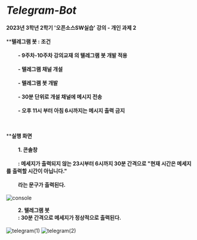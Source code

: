 # ***Telegram-Bot***
**2023년 3학년 2학기 '오픈소스SW실습' 강의 - 개인 과제 2**    
<br>
****텔레그램 봇 : 조건**  <br>  
&nbsp;&nbsp;&nbsp;&nbsp;&nbsp;&nbsp;&nbsp;&nbsp;**- 9주차-10주차 강의교재 의 텔레그램 봇 개발 적용**  <br>  
&nbsp;&nbsp;&nbsp;&nbsp;&nbsp;&nbsp;&nbsp;&nbsp;**- 텔레그램 채널 개설**  <br>    
&nbsp;&nbsp;&nbsp;&nbsp;&nbsp;&nbsp;&nbsp;&nbsp;**- 텔레그램 봇 개발**  <br>    
&nbsp;&nbsp;&nbsp;&nbsp;&nbsp;&nbsp;&nbsp;&nbsp;**- 30분 단위로 개설 채널에 메시지 전송**  <br>  
&nbsp;&nbsp;&nbsp;&nbsp;&nbsp;&nbsp;&nbsp;&nbsp;**- 오후 11시 부터 아침 6시까지는 메시지 출력 금지**  
<br><br>    

****실행 화면**  <br>    
&nbsp;&nbsp;&nbsp;&nbsp;&nbsp;&nbsp;&nbsp;&nbsp;**1. 콘솔창**  <br>  
&nbsp;&nbsp;&nbsp;&nbsp;&nbsp;&nbsp;&nbsp;&nbsp;**: 메세지가 출력되지 않는 23시부터 6시까지 30분 간격으로 "현재 시간은 메세지를 출력할 시간이 아닙니다."**  <br>  
&nbsp;&nbsp;&nbsp;&nbsp;&nbsp;&nbsp;&nbsp;&nbsp;**라는 문구가 출력된다.**  <br>  
![console](https://github.com/ahyeon-B/Telegram-Bot/assets/110444794/6c1f9482-e8e4-4a21-b34e-16db31add1d1)

&nbsp;&nbsp;&nbsp;&nbsp;&nbsp;&nbsp;&nbsp;&nbsp;**2. 텔레그램 봇**  <br> 
&nbsp;&nbsp;&nbsp;&nbsp;&nbsp;&nbsp;&nbsp;&nbsp;**: 30분 간격으로 메세지가 정상적으로 출력된다.**  <br>  
![telegram(1)](https://github.com/ahyeon-B/Telegram-Bot/assets/110444794/d6b0ce89-c092-41a4-b1c0-2f55c7c71741)
![telegram(2)](https://github.com/ahyeon-B/Telegram-Bot/assets/110444794/5078b6aa-385e-441c-a0e9-65ccf01a0cb2)
